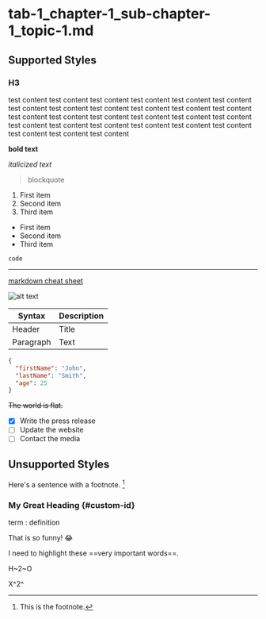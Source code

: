 # tab-1_chapter-1_sub-chapter-1_topic-1.md

## Supported Styles

### H3

test content test content test content test content test content test content test content test content test content test content test content test content test content test content test content test content test content test content test content test content test content test content test content test content test content test content test content

**bold text**

_italicized text_

> blockquote

1. First item
2. Second item
3. Third item

-   First item
-   Second item
-   Third item

`code`

---

[markdown cheat sheet](https://www.markdownguide.org/cheat-sheet/)

![alt text](image.jpg)

| Syntax    | Description |
| --------- | ----------- |
| Header    | Title       |
| Paragraph | Text        |

```JSON
{
  "firstName": "John",
  "lastName": "Smith",
  "age": 25
}
```

~~The world is flat.~~

-   [x] Write the press release
-   [ ] Update the website
-   [ ] Contact the media

## Unsupported Styles

Here's a sentence with a footnote. [^1]

[^1]: This is the footnote.

### My Great Heading {#custom-id}

term
: definition

That is so funny! :joy:

I need to highlight these ==very important words==.

H~2~O

X^2^
